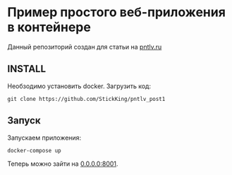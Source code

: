 # Пример простого веб-приложения в контейнере
Данный репозиторий создан для статьи на [pntlv.ru](https://pntlv.ru/post/gotovim-proekt-django-nginx-gunicorn-postgresql-v-docker/)
## INSTALL
Необзодимо установить docker.
Загрузить код:
```
git clone https://github.com/StickKing/pntlv_post1
```
## Запуск
Запускаем приложения:
```
docker-compose up
```
Теперь можно зайти на [0.0.0.0:8001](http://0.0.0.0:8001/).

